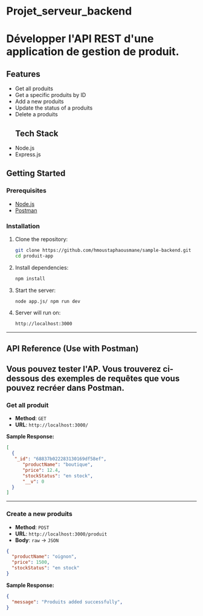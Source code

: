 # Projet_serveur_backend
# Développer l'API REST d'une application de gestion de produit.
## Features
- Get all produits
- Get a specific produits by ID
- Add a new produits
- Update the status of a produits
- Delete a produits
  ## Tech Stack
- Node.js
- Express.js
## Getting Started

### Prerequisites

- [Node.js](https://nodejs.org/)
- [Postman](https://www.postman.com/)
### Installation

1. Clone the repository:

    ```bash
    git clone https://github.com/hmoustaphaousmane/sample-backend.git
    cd produit-app
    ````

2. Install dependencies:

    ```bash
    npm install
    ```

3. Start the server:

    ```bash
    node app.js/ npm run dev
    ```

4. Server will run on:

    ```bash
    http://localhost:3000
    ```

---

## API Reference (Use with Postman)

Vous pouvez tester l'AP. Vous trouverez ci-dessous des exemples de requêtes que vous pouvez recréer dans Postman.
---

### Get all produit

- **Method**: `GET`
- **URL**: `http://localhost:3000/`

**Sample Response:**

```json
[
  {
   "_id": "68837b022283130169df58ef",
      "productName": "boutique",
      "price": 12.4,
      "stockStatus": "en stock",
      "__v": 0
  }
]
```

---

### Create a new produits

- **Method**: `POST`
- **URL**: `http://localhost:3000/produit`
- **Body**: `raw` → `JSON`

```json
{
  "productName": "oignon",
  "price": 1500,
  "stockStatus": "en stock"
}
```

**Sample Response:**

```json
{
  "message": "Produits added successfully",
}
